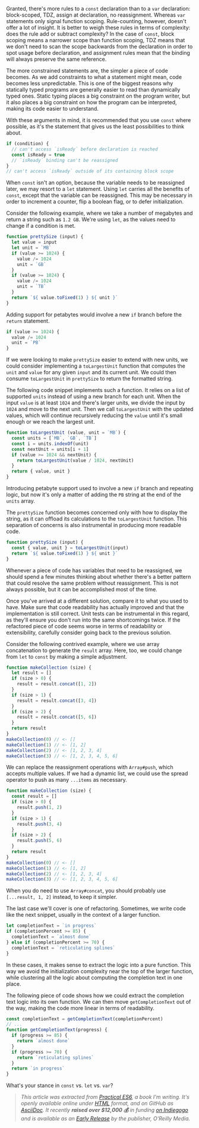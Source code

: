 Granted, there's more rules to a `const` declaration than to a `var` declaration: block-scoped, TDZ, assign at declaration, no reassignment. Whereas `var` statements only signal function scoping. Rule-counting, however, doesn't offer a lot of insight. It is better to weigh these rules in terms of complexity: does the rule add or subtract complexity? In the case of `const`, block scoping means a narrower scope than function scoping, TDZ means that we don't need to scan the scope backwards from the declaration in order to spot usage before declaration, and assignment rules mean that the binding will always preserve the same reference.

The more constrained statements are, the simpler a piece of code becomes. As we add constraints to what a statement might mean, code becomes less unpredictable. This is one of the biggest reasons why statically typed programs are generally easier to read than dynamically typed ones. Static typing places a big constraint on the program writer, but it also places a big constraint on how the program can be interpreted, making its code easier to understand.

With these arguments in mind, it is recommended that you use `const` where possible, as it's the statement that gives us the least possibilities to think about.

```js
if (condition) {
  // can't access `isReady` before declaration is reached
  const isReady = true
  // `isReady` binding can't be reassigned
}
// can't access `isReady` outside of its containing block scope
```

When `const` isn't an option, because the variable needs to be reassigned later, we may resort to a `let` statement. Using `let` carries all the benefits of `const`, except that the variable can be reassigned. This may be necessary in order to increment a counter, flip a boolean flag, or to defer initialization.

Consider the following example, where we take a number of megabytes and return a string such as `1.2 GB`. We're using `let`, as the values need to change if a condition is met.

```js
function prettySize (input) {
  let value = input
  let unit = `MB`
  if (value >= 1024) {
    value /= 1024
    unit = `GB`
  }
  if (value >= 1024) {
    value /= 1024
    unit = `TB`
  }
  return `${ value.toFixed(1) } ${ unit }`
}
```

Adding support for petabytes would involve a new `if` branch before the `return` statement.

```js
if (value >= 1024) {
  value /= 1024
  unit = `PB`
}
```

If we were looking to make `prettySize` easier to extend with new units, we could consider implementing a `toLargestUnit` function that computes the `unit` and `value` for any given `input` and its current unit. We could then consume `toLargestUnit` in `prettySize` to return the formatted string.

The following code snippet implements such a function. It relies on a list of supported `units` instead of using a new branch for each unit. When the input `value` is at least `1024` and there's larger units, we divide the input by `1024` and move to the next unit. Then we call `toLargestUnit` with the updated values, which will continue recursively reducing the `value` until it's small enough or we reach the largest unit.

```js
function toLargestUnit (value, unit = `MB`) {
  const units = [`MB`, `GB`, `TB`]
  const i = units.indexOf(unit)
  const nextUnit = units[i + 1]
  if (value >= 1024 && nextUnit) {
    return toLargestUnit(value / 1024, nextUnit)
  }
  return { value, unit }
}
```

Introducing petabyte support used to involve a new `if` branch and repeating logic, but now it's only a matter of adding the `PB` string at the end of the `units` array.

The `prettySize` function becomes concerned only with how to display the string, as it can offload its calculations to the `toLargestUnit` function. This separation of concerns is also instrumental in producing more readable code.

```js
function prettySize (input) {
  const { value, unit } = toLargestUnit(input)
  return `${ value.toFixed(1) } ${ unit }`
}
```

Whenever a piece of code has variables that need to be reassigned, we should spend a few minutes thinking about whether there's a better pattern that could resolve the same problem without reassignment. This is not always possible, but it can be accomplished most of the time.

Once you've arrived at a different solution, compare it to what you used to have. Make sure that code readability has actually improved and that the implementation is still correct. Unit tests can be instrumental in this regard, as they'll ensure you don't run into the same shortcomings twice. If the refactored piece of code seems worse in terms of readability or extensibility, carefully consider going back to the previous solution.

Consider the following contrived example, where we use array concatenation to generate the `result` array. Here, too, we could change from `let` to `const` by making a simple adjustment.

```js
function makeCollection (size) {
  let result = []
  if (size > 0) {
    result = result.concat([1, 2])
  }
  if (size > 1) {
    result = result.concat([3, 4])
  }
  if (size > 2) {
    result = result.concat([5, 6])
  }
  return result
}
makeCollection(0) // <- []
makeCollection(1) // <- [1, 2]
makeCollection(2) // <- [1, 2, 3, 4]
makeCollection(3) // <- [1, 2, 3, 4, 5, 6]
```

We can replace the reassignment operations with `Array#push`, which accepts multiple values. If we had a dynamic list, we could use the spread operator to push as many `...items` as necessary.

```js
function makeCollection (size) {
  const result = []
  if (size > 0) {
    result.push(1, 2)
  }
  if (size > 1) {
    result.push(3, 4)
  }
  if (size > 2) {
    result.push(5, 6)
  }
  return result
}
makeCollection(0) // <- []
makeCollection(1) // <- [1, 2]
makeCollection(2) // <- [1, 2, 3, 4]
makeCollection(3) // <- [1, 2, 3, 4, 5, 6]
```

When you do need to use `Array#concat`, you should probably use `[...result, 1, 2]` instead, to keep it simpler.

The last case we'll cover is one of refactoring. Sometimes, we write code like the next snippet, usually in the context of a larger function.

```js
let completionText = `in progress`
if (completionPercent >= 85) {
  completionText = `almost done`
} else if (completionPercent >= 70) {
  completionText = `reticulating splines`
}
```

In these cases, it makes sense to extract the logic into a pure function. This way we avoid the initialization complexity near the top of the larger function, while clustering all the logic about computing the completion text in one place.

The following piece of code shows how we could extract the completion text logic into its own function. We can then move `getCompletionText` out of the way, making the code more linear in terms of readability.

```js
const completionText = getCompletionText(completionPercent)
// ...
function getCompletionText(progress) {
  if (progress >= 85) {
    return `almost done`
  }
  if (progress >= 70) {
    return `reticulating splines`
  }
  return `in progress`
}
```

What's your stance in `const` vs. `let` vs. `var`?

> _This article was extracted from [Practical ES6][pes6], a book I'm writing. It's openly available online under [HTML][html] format, and on GitHub as [AsciiDoc][asc]. It recently **raised over $12,000 💰** in funding [on Indiegogo][raise] and is available as an [Early Release][er] by the publisher, O'Reilly Media._

[pes6]: /books/practical-es6/chapters#toc "Check out its table of contents!"
[html]: /books/practical-es6/chapters/9#read "Read chapter 9 on Pony Foo"
[asc]: https://github.com/mjavascript/practical-es6 "mjavascript/practical-es6 on GitHub"
[raise]: https://www.indiegogo.com/projects/modular-javascript-a-pragmatic-js-book-series#/ "Modular JavaScript on Indiegogo"
[er]: http://shop.oreilly.com/product/0636920047124.do "Practical ES6 Early Release"
